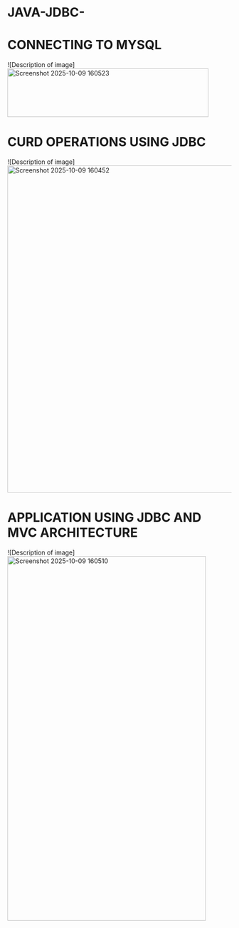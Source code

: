 # JAVA-JDBC-

# CONNECTING TO MYSQL

![Description of image]<img width="452" height="109" alt="Screenshot 2025-10-09 160523" src="https://github.com/user-attachments/assets/063ea43f-52c2-46f8-9935-bd8fd7a2f8a6" />


# CURD OPERATIONS USING JDBC

![Description of image]<img width="621" height="734" alt="Screenshot 2025-10-09 160452" src="https://github.com/user-attachments/assets/1340b960-e689-4d2e-bb68-f0262692c98a" />



# APPLICATION USING JDBC AND MVC ARCHITECTURE

![Description of image]<img width="446" height="818" alt="Screenshot 2025-10-09 160510" src="https://github.com/user-attachments/assets/98ce1a22-168d-4001-8e79-b6d90774b3cc" />
